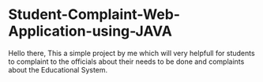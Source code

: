 # Student-Complaint-Web-Application-using-JAVA
Hello there, This a simple project by me which will very helpfull for students to complaint to the officials about their needs to be done and complaints about the Educational System. 
